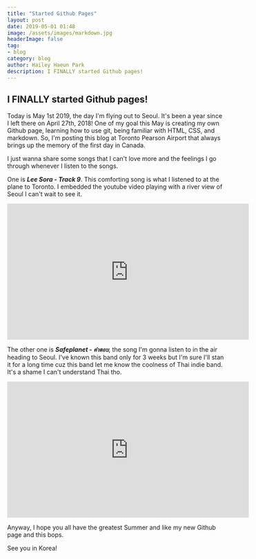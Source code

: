 ```yaml
---
title: "Started Github Pages"
layout: post
date: 2019-05-01 01:48
image: /assets/images/markdown.jpg
headerImage: false
tag:
- blog
category: blog
author: Hailey Haeun Park
description: I FINALLY started Github pages!
---
```


<h2> I FINALLY started Github pages! </h2>

Today is May 1st 2019, the day I'm flying out to Seoul. It's been a year since I left there on April 27th, 2018!
One of my goal this May is creating my own Github page, learning how to use git, being familiar with HTML, CSS, and markdown.
So, I'm posting this blog at Toronto Pearson Airport that always brings up the memory of the first day in Canada.


I just wanna share some songs that I can't love more and the feelings I go through whenever I listen to the songs.



One is **_Lee Sora - Track 9_**. This comforting song is what I listened to at the plane to Toronto. I embedded the youtube video playing with a river view of Seoul I can't wait to see it.

<iframe width="560" height="315" src="https://www.youtube.com/embed/5LzfjF1ESIc" frameborder="0" allow="accelerometer; autoplay; encrypted-media; gyroscope; picture-in-picture" allowfullscreen></iframe>







The other one is **_Safeplanet - คำตอบ_**, the song I'm gonna listen to in the air heading to Seoul. I've known this band only for 3 weeks but I'm sure I'll stan it for a long time cuz this band let me know the coolness of Thai indie band. It's a shame I can't understand Thai tho.



<iframe width="560" height="315" src="https://www.youtube.com/embed/P2y-C4sQfCc" frameborder="0" allow="accelerometer; autoplay; encrypted-media; gyroscope; picture-in-picture" allowfullscreen></iframe>





Anyway, I hope you all have the greatest Summer and like my new Github page and this bops.

See you in Korea!
